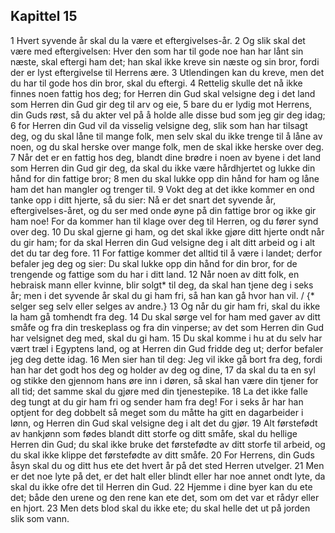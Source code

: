 ## Kapittel 15

1 Hvert syvende år skal du la være et eftergivelses-år.
2 Og slik skal det være med eftergivelsen: Hver den som har til gode noe han har lånt sin næste, skal eftergi ham det; han skal ikke kreve sin næste og sin bror, fordi der er lyst eftergivelse til Herrens ære.
3 Utlendingen kan du kreve, men det du har til gode hos din bror, skal du eftergi.
4 Rettelig skulle det nå ikke finnes noen fattig hos deg; for Herren din Gud skal velsigne deg i det land som Herren din Gud gir deg til arv og eie,
5 bare du er lydig mot Herrens, din Guds røst, så du akter vel på å holde alle disse bud som jeg gir deg idag;
6 for Herren din Gud vil da visselig velsigne deg, slik som han har tilsagt deg, og du skal låne til mange folk, men selv skal du ikke trenge til å låne av noen, og du skal herske over mange folk, men de skal ikke herske over deg.
7 Når det er en fattig hos deg, blandt dine brødre i noen av byene i det land som Herren din Gud gir deg, da skal du ikke være hårdhjertet og lukke din hånd for din fattige bror;
8 men du skal lukke opp din hånd for ham og låne ham det han mangler og trenger til.
9 Vokt deg at det ikke kommer en ond tanke opp i ditt hjerte, så du sier: Nå er det snart det syvende år, eftergivelses-året, og du ser med onde øyne på din fattige bror og ikke gir ham noe! For da kommer han til klage over deg til Herren, og du fører synd over deg.
10 Du skal gjerne gi ham, og det skal ikke gjøre ditt hjerte ondt når du gir ham; for da skal Herren din Gud velsigne deg i alt ditt arbeid og i alt det du tar deg fore.
11 For fattige kommer det alltid til å være i landet; derfor befaler jeg deg og sier: Du skal lukke opp din hånd for din bror, for de trengende og fattige som du har i ditt land.
12 Når noen av ditt folk, en hebraisk mann eller kvinne, blir solgt* til deg, da skal han tjene deg i seks år; men i det syvende år skal du gi ham fri, så han kan gå hvor han vil. / {* selger seg selv eller selges av andre.}
13 Og når du gir ham fri, skal du ikke la ham gå tomhendt fra deg.
14 Du skal sørge vel for ham med gaver av ditt småfe og fra din treskeplass og fra din vinperse; av det som Herren din Gud har velsignet deg med, skal du gi ham.
15 Du skal komme i hu at du selv har vært træl i Egyptens land, og at Herren din Gud fridde deg ut; derfor befaler jeg deg dette idag.
16 Men sier han til deg: Jeg vil ikke gå bort fra deg, fordi han har det godt hos deg og holder av deg og dine,
17 da skal du ta en syl og stikke den gjennom hans øre inn i døren, så skal han være din tjener for all tid; det samme skal du gjøre med din tjenestepike.
18 La det ikke falle deg tungt at du gir ham fri og sender ham fra deg! For i seks år har han optjent for deg dobbelt så meget som du måtte ha gitt en dagarbeider i lønn, og Herren din Gud skal velsigne deg i alt det du gjør.
19 Alt førstefødt av hankjønn som fødes blandt ditt storfe og ditt småfe, skal du hellige Herren din Gud; du skal ikke bruke det førstefødte av ditt storfe til arbeid, og du skal ikke klippe det førstefødte av ditt småfe.
20 For Herrens, din Guds åsyn skal du og ditt hus ete det hvert år på det sted Herren utvelger.
21 Men er det noe lyte på det, er det halt eller blindt eller har noe annet ondt lyte, da skal du ikke ofre det til Herren din Gud.
22 Hjemme i dine byer kan du ete det; både den urene og den rene kan ete det, som om det var et rådyr eller en hjort.
23 Men dets blod skal du ikke ete; du skal helle det ut på jorden slik som vann.

